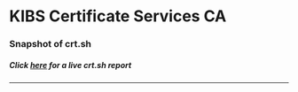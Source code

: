 # KIBS Certificate Services CA
### Snapshot of crt.sh
##### Click [here](https://crt.sh/?q=BB8FEDAA4AFAD048BEB1994970BE7F65A60059B904B6FF2E28C32BF71E4B9039) for a live crt.sh report

---
